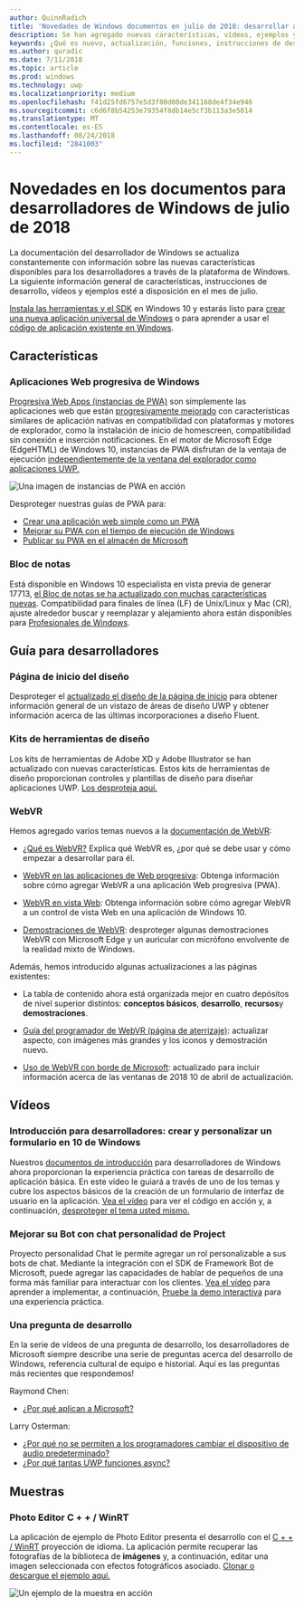 ```yaml
---
author: QuinnRadich
title: 'Novedades de Windows documentos en julio de 2018: desarrollar aplicaciones UWP'
description: Se han agregado nuevas características, vídeos, ejemplos y orientación para el programador la documentación para desarrolladores de Windows 10 de 2018 de julio.
keywords: ¿Qué es nuevo, actualización, funciones, instrucciones de desarrollo, 10 de Windows, julio
ms.author: quradic
ms.date: 7/11/2018
ms.topic: article
ms.prod: windows
ms.technology: uwp
ms.localizationpriority: medium
ms.openlocfilehash: f41d25fd6757e5d3f80d00de341168de4f34e946
ms.sourcegitcommit: c6d6f8b54253e79354f8db14e5cf3b113a3e5014
ms.translationtype: MT
ms.contentlocale: es-ES
ms.lasthandoff: 08/24/2018
ms.locfileid: "2841003"
---
```

# <a name="whats-new-in-the-windows-developer-docs-in-july-2018"></a>Novedades en los documentos para desarrolladores de Windows de julio de 2018

La documentación del desarrollador de Windows se actualiza constantemente con información sobre las nuevas características disponibles para los desarrolladores a través de la plataforma de Windows. La siguiente información general de características, instrucciones de desarrollo, vídeos y ejemplos esté a disposición en el mes de julio.

[Instala las herramientas y el SDK](http://go.microsoft.com/fwlink/?LinkId=821431) en Windows 10 y estarás listo para [crear una nueva aplicación universal de Windows](../get-started/create-uwp-apps.md) o para aprender a usar el [código de aplicación existente en Windows](../porting/index.md).

## <a name="features"></a>Características

### <a name="progressive-web-apps-on-windows"></a>Aplicaciones Web progresiva de Windows

[Progresiva Web Apps (instancias de PWA)](https://developer.microsoft.com/windows/pwa) son simplemente las aplicaciones web que están [progresivamente mejorado](https://wikipedia.org/wiki/Progressive_enhancement) con características similares de aplicación nativas en compatibilidad con plataformas y motores de explorador, como la instalación de inicio de homescreen, compatibilidad sin conexión e inserción notificaciones. En el motor de Microsoft Edge (EdgeHTML) de Windows 10, instancias de PWA disfrutan de la ventaja de ejecución [independientemente de la ventana del explorador como aplicaciones UWP.](https://docs.microsoft.com/microsoft-edge/progressive-web-apps/windows-features)

![Una imagen de instancias de PWA en acción](images/progressive-web-apps.jpg)

Desproteger nuestras guías de PWA para:

* [Crear una aplicación web simple como un PWA](https://docs.microsoft.com/microsoft-edge/progressive-web-apps/get-started)
* [Mejorar su PWA con el tiempo de ejecución de Windows](https://docs.microsoft.com/en-us/microsoft-edge/progressive-web-apps/windows-features)
* [Publicar su PWA en el almacén de Microsoft](https://docs.microsoft.com/microsoft-edge/progressive-web-apps/microsoft-store)

### <a name="notepad"></a>Bloc de notas

Está disponible en Windows 10 especialista en vista previa de generar 17713, [el Bloc de notas se ha actualizado con muchas características nuevas](http://aka.ms/ant-man). Compatibilidad para finales de línea (LF) de Unix/Linux y Mac (CR), ajuste alrededor buscar y reemplazar y alejamiento ahora están disponibles para [Profesionales de Windows](https://insider.windows.com/). 

## <a name="developer-guidance"></a>Guía para desarrolladores

### <a name="design-landing-page"></a>Página de inicio del diseño

Desproteger el [actualizado el diseño de la página de inicio](https://developer.microsoft.com/windows/apps/design) para obtener información general de un vistazo de áreas de diseño UWP y obtener información acerca de las últimas incorporaciones a diseño Fluent.

### <a name="design-toolkits"></a>Kits de herramientas de diseño

Los kits de herramientas de Adobe XD y Adobe Illustrator se han actualizado con nuevas características. Estos kits de herramientas de diseño proporcionan controles y plantillas de diseño para diseñar aplicaciones UWP. [Los desproteja aquí.](../design/downloads/index.md)

### <a name="webvr"></a>WebVR

Hemos agregado varios temas nuevos a la [documentación de WebVR](https://docs.microsoft.com/microsoft-edge/webvr/
):

* [¿Qué es WebVR?](https://docs.microsoft.com/microsoft-edge/webvr/what-is-webvr
) Explica qué WebVR es, ¿por qué se debe usar y cómo empezar a desarrollar para él.

* [WebVR en las aplicaciones de Web progresiva](https://docs.microsoft.com/microsoft-edge/webvr/webvr-in-pwas): Obtenga información sobre cómo agregar WebVR a una aplicación Web progresiva (PWA).

* [WebVR en vista Web](https://docs.microsoft.com/microsoft-edge/webvr/webvr-in-webview): Obtenga información sobre cómo agregar WebVR a un control de vista Web en una aplicación de Windows 10.

* [Demostraciones de WebVR](https://docs.microsoft.com/microsoft-edge/webvr/demos): desproteger algunas demostraciones WebVR con Microsoft Edge y un auricular con micrófono envolvente de la realidad mixto de Windows.

Además, hemos introducido algunas actualizaciones a las páginas existentes:

* La tabla de contenido ahora está organizada mejor en cuatro depósitos de nivel superior distintos: **conceptos básicos**, **desarrollo**, **recursos**y **demostraciones**.

* [Guía del programador de WebVR (página de aterrizaje)](https://docs.microsoft.com/microsoft-edge/webvr/): actualizar aspecto, con imágenes más grandes y los iconos y demostración nuevo.

* [Uso de WebVR con borde de Microsoft](https://docs.microsoft.com/microsoft-edge/webvr/webvr-with-edge): actualizado para incluir información acerca de las ventanas de 2018 10 de abril de actualización.

## <a name="videos"></a>Vídeos

### <a name="get-started-for-devs-create-and-customize-a-form-on-windows-10"></a>Introducción para desarrolladores: crear y personalizar un formulario en 10 de Windows

Nuestros [documentos de introducción](../get-started/index.md) para desarrolladores de Windows ahora proporcionan la experiencia práctica con tareas de desarrollo de aplicación básica. En este vídeo le guiará a través de uno de los temas y cubre los aspectos básicos de la creación de un formulario de interfaz de usuario en la aplicación. [Vea el vídeo](https://www.youtube.com/watch?v=AgngKzq4hKI&feature=youtu.be) para ver el código en acción y, a continuación, [desproteger el tema usted mismo.](http://aka.ms/CreateForms)

### <a name="enhance-your-bot-with-project-personality-chat"></a>Mejorar su Bot con chat personalidad de Project

Proyecto personalidad Chat le permite agregar un rol personalizable a sus bots de chat. Mediante la integración con el SDK de Framework Bot de Microsoft, puede agregar las capacidades de hablar de pequeños de una forma más familiar para interactuar con los clientes. [Vea el vídeo](https://www.youtube.com/watch?v=5C_uD8g2QKg&feature=youtu.be) para aprender a implementar, a continuación, [Pruebe la demo interactiva](http://aka.ms/PersonalityChat) para una experiencia práctica.

### <a name="one-dev-question"></a>Una pregunta de desarrollo

En la serie de vídeos de una pregunta de desarrollo, los desarrolladores de Microsoft siempre describe una serie de preguntas acerca del desarrollo de Windows, referencia cultural de equipo e historial. Aquí es las preguntas más recientes que respondemos!

Raymond Chen:

* [¿Por qué aplican a Microsoft?](https://www.youtube.com/watch?v=oL8ymamkEMU&feature=youtu.be)

Larry Osterman:

* [¿Por qué no se permiten a los programadores cambiar el dispositivo de audio predeterminado?](https://www.youtube.com/watch?v=6aNUoVfbnmg&feature=youtu.be)
* [¿Por qué tantas UWP funciones async?](https://www.youtube.com/watch?v=5M724QIy1Mk&feature=youtu.be)

## <a name="samples"></a>Muestras

### <a name="photo-editor-cwinrt"></a>Photo Editor C + + / WinRT

La aplicación de ejemplo de Photo Editor presenta el desarrollo con el [C + + / WinRT](../cpp-and-winrt-apis/intro-to-using-cpp-with-winrt.md) proyección de idioma. La aplicación permite recuperar las fotografías de la biblioteca de **imágenes** y, a continuación, editar una imagen seleccionada con efectos fotográficos asociado. [Clonar o descargue el ejemplo aquí.](https://github.com/Microsoft/Windows-appsample-photo-editor)

![Un ejemplo de la muestra en acción](images/photo-editor-banner.png)
